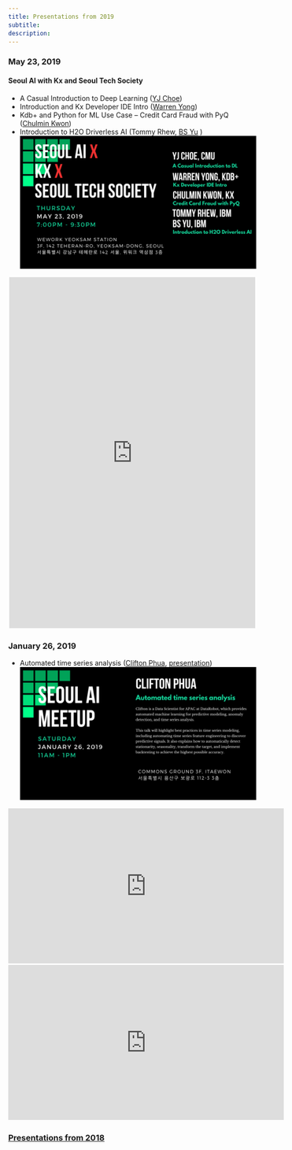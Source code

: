 ```yaml
---
title: Presentations from 2019
subtitle: 
description: 
---
```



### May 23, 2019
#### Seoul AI with Kx and Seoul Tech Society

- A Casual Introduction to Deep Learning ([YJ Choe](https://yjchoe.github.io/))
- Introduction and Kx Developer IDE Intro ([Warren Yong](https://kx.com))
- Kdb+ and Python for ML Use Case – Credit Card Fraud with PyQ ([Chulmin Kwon](https://kx.com))
- Introduction to H2O Driverless AI (Tommy Rhew, [BS Yu](https://hwengineer.blogspot.com/) )
<a href="/images/event/may_23_2019.png" target="_blank">![png](/images/event/may_23_2019.png)</a>

<div align="center" class="image-wrap">
<iframe src="https://www.facebook.com/plugins/post.php?href=https%3A%2F%2Fwww.facebook.com%2Fseoulai%2Fposts%2F437549240396801&width=500" width="500" height="713" style="border:none;overflow:hidden" scrolling="no" frameborder="0" allowTransparency="true" allow="encrypted-media"></iframe>
</div>

### January 26, 2019

- Automated time series analysis ([Clifton Phua](https://www.linkedin.com/in/cliftonphua/), [presentation](/presentations/Automated_Time_Series_Analysis.pdf))
<a href="/images/event/january_26_2019.png" target="_blank">![png](/images/event/january_26_2019.png)</a>

<div align="center" class="image-wrap">
<iframe src="https://www.facebook.com/plugins/video.php?href=https%3A%2F%2Fwww.facebook.com%2Fseoulai%2Fvideos%2F393560068045895%2F&show_text=0&width=560" width="560" height="315" style="border:none;overflow:hidden" scrolling="no" frameborder="0" allowTransparency="true" allowFullScreen="true"></iframe>
</div>
<div align="center" class="image-wrap">
<iframe src="https://www.facebook.com/plugins/video.php?href=https%3A%2F%2Fwww.facebook.com%2Fseoulai%2Fvideos%2F393223638100370%2F&show_text=0&width=560" width="560" height="315" style="border:none;overflow:hidden" scrolling="no" frameborder="0" allowTransparency="true" allowFullScreen="true"></iframe>
</div>

### [Presentations from 2018](/2018)
